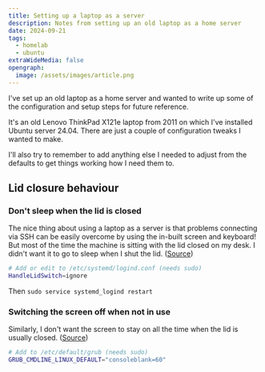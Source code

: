 ```yaml
---
title: Setting up a laptop as a server
description: Notes from setting up an old laptop as a home server
date: 2024-09-21
tags:
  - homelab
  - ubuntu
extraWideMedia: false
opengraph:
  image: /assets/images/article.png
---
```


I've set up an old laptop as a home server and wanted to write up some of the configuration and setup steps for future reference.

It's an old Lenovo ThinkPad X121e laptop from 2011 on which I've installed Ubuntu server 24.04. There are just a couple of configuration tweaks I wanted to make.

I'll also try to remember to add anything else I needed to adjust from the defaults to get things working how I need them to.

## Lid closure behaviour

### Don't sleep when the lid is closed


The nice thing about using a laptop as a server is that problems connecting via SSH can be easily overcome by using the in-built screen and keyboard!
But most of the time the machine is sitting with the lid closed on my desk. I didn't want it to go to sleep when I shut the lid. ([Source](https://askubuntu.com/questions/15520/how-can-i-tell-ubuntu-to-do-nothing-when-i-close-my-laptop-lid))

```bash
# Add or edit to /etc/systemd/logind.conf (needs sudo)
HandleLidSwitch=ignore
```

Then `sudo service systemd_logind restart`

### Switching the screen off when not in use


Similarly, I don't want the screen to stay on all the time when the lid is usually closed. ([Source](https://askubuntu.com/a/1076734))

```bash
# Add to /etc/default/grub (needs sudo)
GRUB_CMDLINE_LINUX_DEFAULT="consoleblank=60"
```
